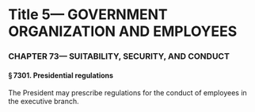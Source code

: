 
# Title 5— GOVERNMENT ORGANIZATION AND EMPLOYEES
### CHAPTER 73— SUITABILITY, SECURITY, AND CONDUCT
#### § 7301. Presidential regulations

The President may prescribe regulations for the conduct of employees in the executive branch.
